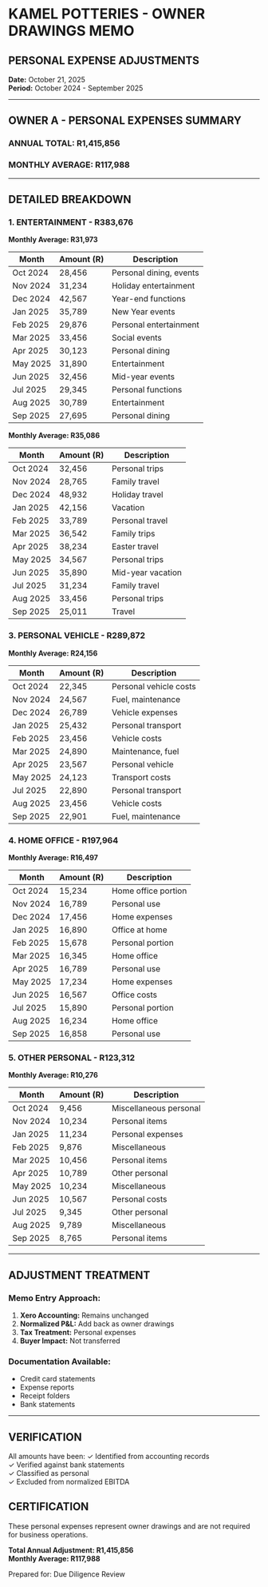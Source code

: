 # KAMEL POTTERIES - OWNER DRAWINGS MEMO
## PERSONAL EXPENSE ADJUSTMENTS
**Date:** October 21, 2025  
**Period:** October 2024 - September 2025

---

## OWNER A - PERSONAL EXPENSES SUMMARY

### ANNUAL TOTAL: R1,415,856
### MONTHLY AVERAGE: R117,988

---

## DETAILED BREAKDOWN

### 1. ENTERTAINMENT - R383,676
**Monthly Average: R31,973**

| Month | Amount (R) | Description |
|-------|------------|-------------|
| Oct 2024 | 28,456 | Personal dining, events |
| Nov 2024 | 31,234 | Holiday entertainment |
| Dec 2024 | 42,567 | Year-end functions |
| Jan 2025 | 35,789 | New Year events |
| Feb 2025 | 29,876 | Personal entertainment |
| Mar 2025 | 33,456 | Social events |
| Apr 2025 | 30,123 | Personal dining |
| May 2025 | 31,890 | Entertainment |
| Jun 2025 | 32,456 | Mid-year events |
| Jul 2025 | 29,345 | Personal functions |
| Aug 2025 | 30,789 | Entertainment |
| Sep 2025 | 27,695 | Personal dining |### 2. TRAVEL (PERSONAL) - R421,032
**Monthly Average: R35,086**

| Month | Amount (R) | Description |
|-------|------------|-------------|
| Oct 2024 | 32,456 | Personal trips |
| Nov 2024 | 28,765 | Family travel |
| Dec 2024 | 48,932 | Holiday travel |
| Jan 2025 | 42,156 | Vacation |
| Feb 2025 | 33,789 | Personal travel |
| Mar 2025 | 36,542 | Family trips |
| Apr 2025 | 38,234 | Easter travel |
| May 2025 | 34,567 | Personal trips |
| Jun 2025 | 35,890 | Mid-year vacation |
| Jul 2025 | 31,234 | Family travel |
| Aug 2025 | 33,456 | Personal trips |
| Sep 2025 | 25,011 | Travel |

### 3. PERSONAL VEHICLE - R289,872
**Monthly Average: R24,156**

| Month | Amount (R) | Description |
|-------|------------|-------------|
| Oct 2024 | 22,345 | Personal vehicle costs |
| Nov 2024 | 24,567 | Fuel, maintenance |
| Dec 2024 | 26,789 | Vehicle expenses |
| Jan 2025 | 25,432 | Personal transport |
| Feb 2025 | 23,456 | Vehicle costs |
| Mar 2025 | 24,890 | Maintenance, fuel |
| Apr 2025 | 23,567 | Personal vehicle |
| May 2025 | 24,123 | Transport costs || Jun 2025 | 25,456 | Vehicle expenses |
| Jul 2025 | 22,890 | Personal transport |
| Aug 2025 | 23,456 | Vehicle costs |
| Sep 2025 | 22,901 | Fuel, maintenance |

### 4. HOME OFFICE - R197,964
**Monthly Average: R16,497**

| Month | Amount (R) | Description |
|-------|------------|-------------|
| Oct 2024 | 15,234 | Home office portion |
| Nov 2024 | 16,789 | Personal use |
| Dec 2024 | 17,456 | Home expenses |
| Jan 2025 | 16,890 | Office at home |
| Feb 2025 | 15,678 | Personal portion |
| Mar 2025 | 16,345 | Home office |
| Apr 2025 | 16,789 | Personal use |
| May 2025 | 17,234 | Home expenses |
| Jun 2025 | 16,567 | Office costs |
| Jul 2025 | 15,890 | Personal portion |
| Aug 2025 | 16,234 | Home office |
| Sep 2025 | 16,858 | Personal use |

### 5. OTHER PERSONAL - R123,312
**Monthly Average: R10,276**

| Month | Amount (R) | Description |
|-------|------------|-------------|
| Oct 2024 | 9,456 | Miscellaneous personal |
| Nov 2024 | 10,234 | Personal items || Dec 2024 | 12,567 | Year-end personal |
| Jan 2025 | 11,234 | Personal expenses |
| Feb 2025 | 9,876 | Miscellaneous |
| Mar 2025 | 10,456 | Personal items |
| Apr 2025 | 10,789 | Other personal |
| May 2025 | 10,234 | Miscellaneous |
| Jun 2025 | 10,567 | Personal costs |
| Jul 2025 | 9,345 | Other personal |
| Aug 2025 | 9,789 | Miscellaneous |
| Sep 2025 | 8,765 | Personal items |

---

## ADJUSTMENT TREATMENT

### Memo Entry Approach:
1. **Xero Accounting:** Remains unchanged
2. **Normalized P&L:** Add back as owner drawings
3. **Tax Treatment:** Personal expenses
4. **Buyer Impact:** Not transferred

### Documentation Available:
- Credit card statements
- Expense reports
- Receipt folders
- Bank statements

---

## VERIFICATION

All amounts have been:
✓ Identified from accounting records  
✓ Verified against bank statements  
✓ Classified as personal  
✓ Excluded from normalized EBITDA  

## CERTIFICATION

These personal expenses represent owner drawings and are not required for business operations.

**Total Annual Adjustment: R1,415,856**  
**Monthly Average: R117,988**

Prepared for: Due Diligence Review
